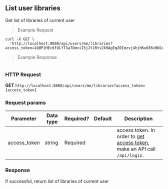 ## List user libraries
Get list of libraries of current user

> Example Request

```shell
curl -X GET \
  'http://localhost:8080/api/users/me/libraries?access_token=1Q0P2HEc6fULYT3a7DmviI5jJt1Rtv2k9ApEqZ0Imzvj4hjHKu6E6cBN1ojRcZMM'
```

> Example Response

```json
```

### HTTP Request
**GET** `http://localhost:8080/api/users/me/libraries?access_token={access_token}`


### Request params

| Parameter       | Data type | Required? | Default | Description |
| --------------- | --------- | --------- | ------- | ----------- |
|access_token | string | Required | | access token. In order to [get access token](http://dev01.cc.cloud:49173/public/client_api_docs/#get-an-access-token), make an API call `/api/login`.|



### Response
If successful, return list of libraries of current user



